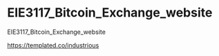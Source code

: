 # EIE3117_Bitcoin_Exchange_website
 EIE3117_Bitcoin_Exchange_website

https://templated.co/industrious